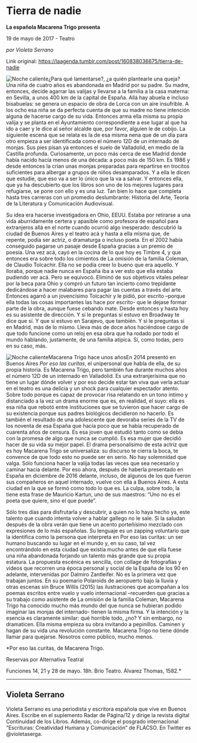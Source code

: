 # Tierra de nadie

**La española Macarena Trigo presenta**

19 de mayo de 2017 - Teatro

_por Violeta Serrano_

Link original: https://laagenda.tumblr.com/post/160838036675/tierra-de-nadie

![Noche caliente](https://64.media.tumblr.com/a41b87092170b703f12e6b67049c77f9/tumblr_inline_pjzp2daN1q1t6q87u_500.jpg)¿Para qué lamentarse?, ¿a quién plantearle una queja? Una niña de cuatro años es abandonada en Madrid por su padre. Su madre, entonces, decide agarrar las valijas y llevarse a la familia a la casa materna: en Sevilla, a unos 400 km de la capital de España. Allá hay abuela e incluso bisabuelas: se genera un espacio de obra de Lorca con un aire insufrible. A los ocho esa niña se da perfecta cuenta de que su madre no tiene intención alguna de hacerse cargo de su vida. Entonces arma ella misma su propia valija y se planta en el Ayuntamiento correspondiente a ese lugar al que ha ido a caer y le dice al señor alcalde que, por favor, alguien le de cobijo. La siguiente escena que se relata es la de esa misma nena que de un día para otro empieza a ser identificada como el número 12D de un internado de monjas. Sus pies pisan ya entonces el suelo de Valladolid, en medio de la Castilla profunda. Curiosamente, un poco más cerca de ese Madrid donde había nacido hacía menos de una década: a poco más de 150 km. Es 1986 y desde entonces la crían unas monjas preparadas para repartirse en trocitos suficientes para albergar a grupos de niños desamparados. Y a ella le dicen que estudie, que eso va a ser lo único que la va a salvar. Y entonces ella, que ya ha descubierto que los libros son uno de los mejores lugares para refugiarse, se pone con ello y es una luz. Tan bien lo hace que completa hasta tres carreras con un promedio deslumbrante: Historia del Arte, Teoría de la Literatura y Comunicación Audiovisual. 


Su idea era hacerse investigadora en Ohio, EEUU. Estaba por retirarse a una vida aburridamente certera y apasible como profesora de español para extranjeros allá en el norte cuando ocurrió algo inesperado: descubrió la ciudad de Buenos Aires y el teatro acá y hasta a ella misma que, de repente, podía ser actriz, o dramaturga o incluso poeta. En el 2002 había conseguido pagarse un pasaje desde España gracias a un premio de poesía. Una vez acá, cayó en la cocina de lo que hoy es Timbre 4, y que entonces era sobre todo los cimientos de La omisión de la familia Coleman, de Claudio Tolcachir. Ella no se podía creer lo bueno que era aquello. Y lloraba, porque nadie nunca en España iba a ver esto que ella estaba pudiendo ver acá. Pero se equivocó. Eliminó de sus objetivos vitales pelear por la beca para Ohio y compró un futuro tan incierto como trepidante dedicándose a hacer malabares para pagar las cuentas a través del arte. Entonces agarró a un jovencísimo Tolcachir y le pidió, por escrito –porque ella todas las cosas importantes las hace por escrito- que le dejase formar parte de la obra, aunque fuese cebando mate. Desde entonces y hasta hoy es su asistente de dirección. Y si le preguntas si estuvo en Broadway te dice que sí. Y que si estuvo en Sarajevo, que también. Y si le preguntas si en Madrid, más de lo mismo. Lleva más de doce años haciéndose cargo de que todo funcione como un reloj en esa obra que ha rodado por todo el mundo hablando, justamente, de una familia atípica. Sí, como todas, pero en su caso, más.


![Noche caliente](https://64.media.tumblr.com/a41b87092170b703f12e6b67049c77f9/tumblr_inline_pjzp2daN1q1t6q87u_500.jpg)Macarena Trigo hace unos añosEn 2014 presentó en Buenos Aires *Por eso las curitas*, el unipersonal que habla de ella, de su propia historia. Es Macarena Trigo, pero también fue durante muchos años el número 12D de un internado en Valladolid. Es una extranjerísima que no tiene un lugar dónde volver y por eso decide estar tan viva que verla actuar en el teatro es una delicia y un shock para cualquier espectador atento. Sobre todo porque es capaz de provocar risa relatando en un tono íntimo y distanciado a la vez un drama enorme que es, en realidad, el suyo: ella es esa niña que rebotó entre instituciones que se tuvieron que hacer cargo de su existencia porque sus padres biológicos decidieron no hacerlo. Es también el resultado de una adolescente que devoraba series de la TV de los noventa de esa España que hacía poco que se había recuperado de cuarenta años de censura. Es esa joven que estudió tanto como se debía con la promesa de algo que nunca se cumplió. Es esa mujer que decidió hacer de su vida su mejor papel. El drama personalísimo de esta actriz que es hoy Macarena Trigo se universaliza: su discurso te cierra la boca, te convence de que todo esto no puede ser en serio. No hay solemnidad que valga. Sólo funciona hacer la valija todas las veces que sea necesario y caminar hacia delante. Por eso ahora, después de haberla presentado en España en diciembre de 2016 delante, incluso, de algunos de los que fueron sus compañeros en aquel internado, vuelve con ella a Buenos Aires. A esta ciudad en la que se formó como todo lo que es. La culpa, sobre todo, la tiene esta frase de Mauricio Kartun, uno de sus maestros: “Uno no es el poeta que quiere, sino el que puede”. 


Sólo tres días para disfrutarla y descubrir, a quien no lo haya hecho ya, este talento que cuando intenta volver a hablar gallego no le sale. Si la saludan después de la obra verán que tiene un acento porteñísimo mezclado con expresiones de lo más españolas. Su lenguaje es un zapping voluntario que la identifica como la persona que interpreta en Por eso las curitas: un ser humano buscando su lugar en el mundo y, en su caso, tal vez encontrándolo en esta ciudad que existía mucho antes de que ella fuese una niña abandonada forjando un talento más grande que su propia estatura. La propuesta escénica es sencilla, con collage de fotografías y videos que recorren una época personal y social de la España de los 90 en adelante, intervenidas por Dalmiro Zantleifer. No es la primera vez que trabajan juntos. En su poemario Polaroids de aeropuerto bajo la lluvia y otras escenas sin Bruce Willis (2015) las ilustraciones que acompañan a los poemas escritos entre vuelo y vuelo internacional –recuerden que gracias a su trabajo como asistente de La omisión de la familia Coleman, Macarena Trigo ha conocido mucho más mundo del que nunca se hubieran podido imaginar las monjas del internado- tienen la misma firma. Y la intención y la esencia es claramente similar: qué horrible todo, ¿no? Y sin embargo, no dramaticen. Ella misma empieza su obra invitando a pepinillos. Caminen y hagan de su vida una revolución constante. Macarena Trigo no tiene dónde llamar para quejarse. Nosotros como público, mucho menos. 


  
  
  
*Por eso las curitas, de Macarena Trigo.   

Reservas por Alternativa Teatral   

Funciones 14, 21 y 28 de mayo. 18h. Brío Teatro. Álvarez Thomas, 1582.*  



---

 Violeta Serrano
----------------

 Violeta Serrano es una periodista y escritora española que vive en Buenos Aires. Escribe en el suplemento Radar de Página/12 y dirige la revista digital Continuidad de los Libros. Además, co-dirige el posgrado internacional “Escrituras: Creatividad Humana y Comunicación” de FLACSO. En Twitter es @violetaserga. 

